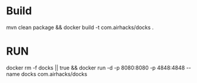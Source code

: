 # Build
mvn clean package && docker build -t com.airhacks/docks .

# RUN

docker rm -f docks || true && docker run -d -p 8080:8080 -p 4848:4848 --name docks com.airhacks/docks 